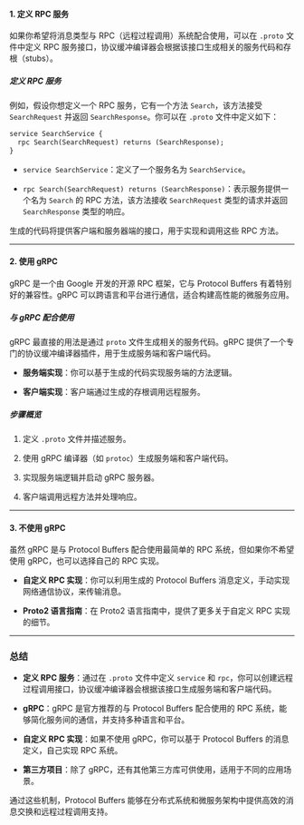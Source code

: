 
#### **1. 定义 RPC 服务**

如果你希望将消息类型与 RPC（远程过程调用）系统配合使用，可以在 `.proto` 文件中定义 RPC 服务接口，协议缓冲编译器会根据该接口生成相关的服务代码和存根（stubs）。

##### **定义 RPC 服务**

例如，假设你想定义一个 RPC 服务，它有一个方法 `Search`，该方法接受 `SearchRequest` 并返回 `SearchResponse`。你可以在 `.proto` 文件中定义如下：

```proto
service SearchService {
  rpc Search(SearchRequest) returns (SearchResponse);
}
```

- `service SearchService`：定义了一个服务名为 `SearchService`。
    
- `rpc Search(SearchRequest) returns (SearchResponse)`：表示服务提供一个名为 `Search` 的 RPC 方法，该方法接收 `SearchRequest` 类型的请求并返回 `SearchResponse` 类型的响应。
    

生成的代码将提供客户端和服务器端的接口，用于实现和调用这些 RPC 方法。

---

#### **2. 使用 gRPC**

gRPC 是一个由 Google 开发的开源 RPC 框架，它与 Protocol Buffers 有着特别好的兼容性。gRPC 可以跨语言和平台进行通信，适合构建高性能的微服务应用。

##### **与 gRPC 配合使用**

gRPC 最直接的用法是通过 `proto` 文件生成相关的服务代码。gRPC 提供了一个专门的协议缓冲编译器插件，用于生成服务端和客户端代码。

- **服务端实现**：你可以基于生成的代码实现服务端的方法逻辑。
    
- **客户端实现**：客户端通过生成的存根调用远程服务。
    

##### **步骤概览**

1. 定义 `.proto` 文件并描述服务。
    
2. 使用 gRPC 编译器（如 `protoc`）生成服务端和客户端代码。
    
3. 实现服务端逻辑并启动 gRPC 服务器。
    
4. 客户端调用远程方法并处理响应。
    

---

#### **3. 不使用 gRPC**

虽然 gRPC 是与 Protocol Buffers 配合使用最简单的 RPC 系统，但如果你不希望使用 gRPC，也可以选择自己的 RPC 实现。

- **自定义 RPC 实现**：你可以利用生成的 Protocol Buffers 消息定义，手动实现网络通信协议，来传输消息。
    
- **Proto2 语言指南**：在 Proto2 语言指南中，提供了更多关于自定义 RPC 实现的细节。

---

### 总结

- **定义 RPC 服务**：通过在 `.proto` 文件中定义 `service` 和 `rpc`，你可以创建远程过程调用接口，协议缓冲编译器会根据该接口生成服务端和客户端代码。
    
- **gRPC**：gRPC 是官方推荐的与 Protocol Buffers 配合使用的 RPC 系统，能够简化服务间的通信，并支持多种语言和平台。
    
- **自定义 RPC 实现**：如果不使用 gRPC，你可以基于 Protocol Buffers 的消息定义，自己实现 RPC 系统。
    
- **第三方项目**：除了 gRPC，还有其他第三方库可供使用，适用于不同的应用场景。
    

通过这些机制，Protocol Buffers 能够在分布式系统和微服务架构中提供高效的消息交换和远程过程调用支持。